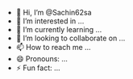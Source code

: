 - 👋 Hi, I’m @Sachin62sa
- 👀 I’m interested in ...
- 🌱 I’m currently learning ...
- 💞️ I’m looking to collaborate on ...
- 📫 How to reach me ...
- 😄 Pronouns: ...
- ⚡ Fun fact: ...

<!---
Sachin62sa/Sachin62sa is a ✨ special ✨ repository because its `README.md` (this file) appears on your GitHub profile.
You can click the Preview link to take a look at your changes.
--->
